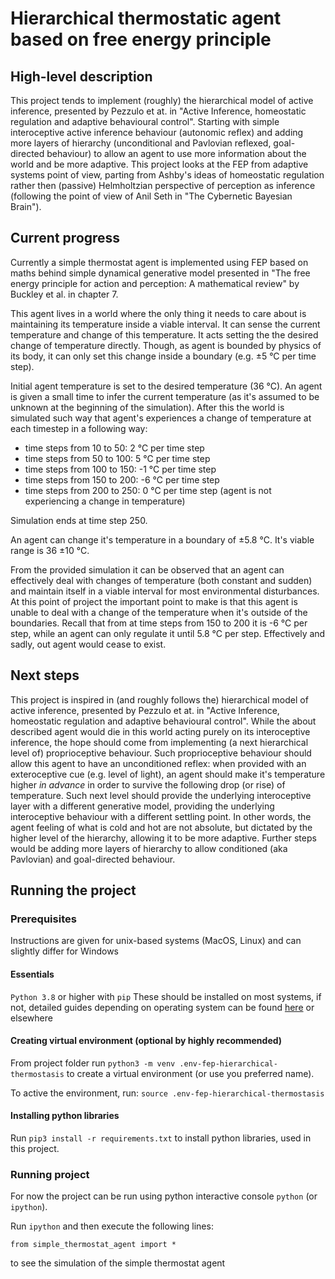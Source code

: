 # Hierarchical thermostatic agent based on free energy principle

## High-level description
This project tends to implement (roughly) the hierarchical model of active inference, presented by Pezzulo et at. in "Active Inference, homeostatic regulation and adaptive behavioural control". Starting with simple interoceptive active inference behaviour (autonomic reflex) and adding more layers of hierarchy (unconditional and Pavlovian reflexed, goal-directed behaviour) to allow an agent to use more information about the world and be more adaptive. This project looks at the FEP from adaptive systems point of view, parting from Ashby's ideas of homeostatic regulation rather then (passive) Helmholtzian perspective of perception as inference (following the point of view of Anil Seth in "The Cybernetic Bayesian Brain").

## Current progress
Currently a simple thermostat agent is implemented using FEP based on maths behind simple dynamical generative model presented in "The free energy principle for action and perception: A mathematical
review" by Buckley et al. in chapter 7.

This agent lives in a world where the only thing it needs to care about is maintaining its temperature inside a viable interval. It can sense the current temperature and change of this temperature. It acts setting the the desired change of temperature directly. Though, as agent is bounded by physics of its body, it can only set this change inside a boundary (e.g. ±5 °C per time step).

Initial agent temperature is set to the desired temperature (36 °C). An agent is given a small time to infer the current temperature (as it's assumed to be unknown at the beginning of the simulation). After this the world is simulated such way that agent's experiences a change of temperature at each timestep in a following way:
* time steps from 10 to 50: 2 °C per time step
* time steps from 50 to 100: 5 °C per time step
* time steps from 100 to 150: -1 °C per time step
* time steps from 150 to 200: -6 °C per time step
* time steps from 200 to 250: 0 °C per time step (agent is not experiencing a change in temperature)

Simulation ends at time step 250.

An agent can change it's temperature in a boundary of ±5.8 °C. It's viable range is 36 ±10 °C. 

From the provided simulation it can be observed that an agent can effectively deal with changes of temperature (both constant and sudden) and maintain itself in a viable interval for most environmental disturbances. At this point of project the important point to make is that this agent is unable to deal with a change of the temperature when it's outside of the boundaries. Recall that from at time steps from 150 to 200 it is -6 °C per step, while an agent can only regulate it until 5.8 °C per step. Effectively and sadly, out agent would cease to exist.

## Next steps

This project is inspired in (and roughly follows the) hierarchical model of active inference, presented by Pezzulo et at. in "Active Inference, homeostatic regulation and adaptive behavioural control". While the about described agent would die in this world acting purely on its interoceptive inference, the hope should come from implementing (a next hierarchical level of) proprioceptive behaviour. Such proprioceptive behaviour should allow this agent to have an unconditioned reflex: when provided with an exteroceptive cue (e.g. level of light), an agent should make it's temperature higher *in advance* in order to survive the following drop (or rise) of temperature. Such next level should provide the underlying interoceptive layer with a different generative model, providing the underlying interoceptive behaviour with a different settling point. In other words, the agent feeling of what is cold and hot are not absolute, but dictated by the higher level of the hierarchy, allowing it to be more adaptive. Further steps would be adding more layers of hierarchy to allow conditioned (aka Pavlovian) and goal-directed behaviour.

## Running the project

### Prerequisites
Instructions are given for unix-based systems (MacOS, Linux) and can slightly differ for Windows

#### Essentials
`Python 3.8` or higher with `pip`
These should be installed on most systems, if not, detailed guides depending on operating system can be found [here](https://www.makeuseof.com/tag/install-pip-for-python/) or elsewhere

#### Creating virtual environment (optional by highly recommended)
From project folder run 
```python3 -m venv .env-fep-hierarchical-thermostasis```
to create a virtual environment (or use you preferred name).

To active the environment, run:
 ```source .env-fep-hierarchical-thermostasis```

#### Installing python libraries
Run 
```pip3 install -r requirements.txt```
to install python libraries, used in this project.

### Running project
For now the project can be run using python interactive console `python` (or `ipython`).

Run `ipython` and then execute the following lines:
```
from simple_thermostat_agent import *

```
to see the simulation of the simple thermostat agent
